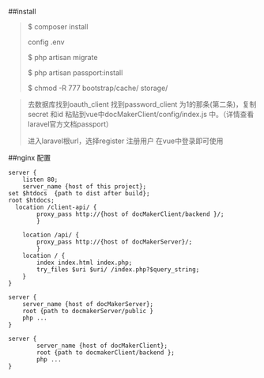 ##install

>$ composer install
>
>config .env
>
>$ php artisan migrate
>
>$ php artisan passport:install
>
>$ chmod -R 777 bootstrap/cache/ storage/


>去数据库找到oauth_client 找到password_client 为1的那条(第二条)，复制secret 和id 
粘贴到vue中docMakerClient/config/index.js 中。（详情查看laravel官方文档passport）
>
>进入laravel根url，选择register 注册用户
>在vue中登录即可使用



##nginx 配置

```
server {
    listen 80;
    server_name {host of this project};
set $htdocs  {path to dist after build};
root $htdocs;
  location /client-api/ {
        proxy_pass http://{host of docMakerClient/backend }/;
        }

    location /api/ {
        proxy_pass http://{host of docMakerServer}/;
        }
    location / {
        index index.html index.php;
        try_files $uri $uri/ /index.php?$query_string;
    }
}

server {
    server_name {host of docMakerServer};
    root {path to docmakerServer/public }
    php ...
}

server {
        server_name {host of docMakerClient};
        root {path to docmakerClient/backend };
        php ...
}



